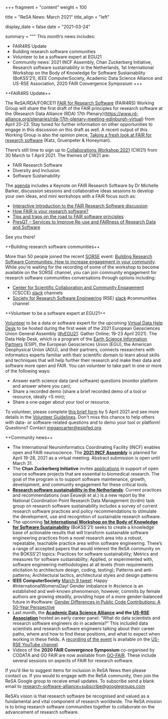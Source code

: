 +++ 
fragment = "content" 
weight = 100

title = "ReSA News: March 2021" 
title_align = "left"

display_date = false 
date = "2021-03-24"

summary = """ 
This month’s news includes:

* FAIR4RS Update
* Building research software communities
* Volunteer to be a software expert at EGU21
* Community news: 2021 INCF Assembly, Chan Zuckerberg Initiative, Research software sustainability in the Netherlands, 1st International Workshop on the Body of Knowledge for Software Sustainability (BoKSS’21), IEEE ComputerSociety, Academic Data Science Alliance and US-RSE Association, 2020 FAIR Convergence Symposium
+++

++FAIR4RS Update++

The ReSA/RDA/FORCE11 [FAIR for Research Software](https://www.rd-alliance.org/groups/fair-research-software-fair4rs-wg) (FAIR4RS) Working Group will share the first draft of the FAIR principles for research software at the {Research Data Alliance (RDA) 17th Plenary}(https://www.rd-alliance.org/plenaries/rda-17th-plenary-meeting-edinburgh-virtual) from April 20-23. Stay tuned for further information on other opportunities to engage in this discussion on this draft as well. A recent output of this Working Group is also the opinion piece, [Taking a fresh look at FAIR for research software](https://t.co/tnkoy2aFaf?amp=1) (Katz, Gruenpeter & Honeyman).

There’s still time to sign up to [Collaborations Workshop 2021](https://www.software.ac.uk/cw21) (CW21) from 30 March to 1 April 2021. The themes of CW21 are:

* FAIR Research Software
* Diversity and Inclusion
* Software Sustainability

The [agenda](https://www.software.ac.uk/cw21/agenda) includes a Keynote on FAIR Research Software by Dr Michelle Barker, discussion sessions and collaborative ideas sessions to develop your own ideas, and mini workshops with a FAIR focus such as: 

* [Interactive Introduction to the FAIR Research Software discussion](https://software.ac.uk/cw21/mini-workshops-and-demo-sessions#1.1)
* [How FAIR is your research software?](https://software.ac.uk/cw21/mini-workshops-and-demo-sessions#1.4)
* [Tips and traps on the road to FAIR software principles](https://software.ac.uk/cw21/mini-workshops-and-demo-sessions#2.1)
* [PresQT – Services to Improve Re-use and FAIRness of Research Data and Software](https://software.ac.uk/cw21/mini-workshops-and-demo-sessions#2.4)

See you there!

++Building research software communities++

More than 50 people joined the recent [SORSE](https://sorse.github.io/) event: [Building Research Software Communities: How to increase engagement in your community](https://researchsoft.github.io/community-ws/). While you’re waiting for the recording of some of the workshop to become available on the SORSE channel, you can join community engagement for research software communities conversations through options including:

* [Center for Scientific Collaboration and Community Engagement](https://www.cscce.org/) (CSCCE) [slack](https://cscce-slack-invite-bot.herokuapp.com) channels
* [Society for Research Software Engineering](https://society-rse.org/) (RSE) [slack](https://docs.google.com/forms/d/e/1FAIpQLSc9LqOWGwA1xDvSgy81eimcb9s0cNBFso0zv0_HoZz16G1M5w/viewform?c=0&w=1) #communities channel 

++Volunteer to be a software expert at EGU21++

[Volunteer](https://forms.gle/KfdwZRHZH6CxEyUF9) to be a data or software expert for the upcoming [Virtual Data Help Desk](http://bit.ly/DataHelpEGU21) to be hosted during the first week of the 2021 European Geosciences Union General Assembly ([#vEGU21](https://www.egu21.eu/): Gather Online; 19-23 April 2021). The Data Help Desk, which is a program of the [Earth Science Information Partners](http://esipfed.org/) (ESIP), the European Geosciences Union (EGU), the American Geophysical Union (AGU), and their partners, connects researchers with informatics experts familiar with their scientific domain to learn about skills and techniques that will help further their research and make their data and software more open and FAIR. You can volunteer to take part in one or more of the following ways:

* Answer earth science data (and software) questions (monitor platform and answer where you can);
* Share a recorded demo (share a brief recorded demo of a tool or resource, ideally <5 min);
* Share a one-pager about your tool or resource.
 
To volunteer, please complete [this brief form](https://forms.gle/KfdwZRHZH6CxEyUF9) by 5 April 2021 and see more details in the [Volunteer Guidelines](https://docs.google.com/document/u/0/d/1wYyoHB-COUNRKP7fyxB5jzLwvasnz4vDbL3_qV6xmks/edit). Don't miss this chance to help others with data- or software-related questions and to demo your tool or platform! Questions? Contact [megancarter@esipfed.org](mailto:megancarter@esipfed.org). 

++Community news++

* The International Neuroinformatics Coordinating Facility (INCF) enables open and FAIR neuroscience. The **[2021 INCF Assembly](https://neuroinformatics.incf.org/)** is planned for April 19-28, 2021 as a virtual meeting. Abstract submission is open until March 31. 
* The **Chan Zuckerberg Initiative** invites [applications](https://chanzuckerberg.com/rfa/essential-open-source-software-for-science/) in support of open source software projects that are essential to biomedical research. The goal of the program is to support software maintenance, growth, development, and community engagement for these critical tools.
* **[Research software sustainability in the Netherlands](https://zenodo.org/record/4543569#.YFmwkOYRWlM)**: Current practices and recommendations (van Eeuwijk et al.) is a new report by the National Coordination Point Research Data Management (lcrdm) task group on research software sustainability includes a survey of current research software practices and policy recommendations to stimulate the development, use and recognition of sustainable research software.
* The upcoming **[1st International Workshop on the Body of Knowledge for Software Sustainability](https://bokss.github.io/bokss2021/)** (BoKSS’21) seeks to create a knowledge base of actionable results that will transform sustainable software engineering practices from a novel research area into a robust, repeatable, teachable practice area within software engineering. There’s a range of accepted papers that would interest the ReSA community on the BOKSS’21 topics: Practices for software sustainability; Metrics and measures for software sustainability; Applied, or experimented with, software engineering methodologies at all levels (from requirements elicitation to architecture design, coding, testing); Patterns and anti-patterns; Architectural tactics, architectural styles and design patterns
* **IEEE ComputerSociety** [March 9 tweet](https://twitter.com/ComputerSociety/status/1368969524826021896): Happy #InternationalWomensDay! Gender imbalance in #science is an established and well-known phenomenon, however, commits by female authors are growing steadily, providing hope of a more gender-balanced future in #software: [Gender Differences in Public Code Contributions: A 50-Year Perspective](https://www.computer.org/csdl/magazine/so/2021/02/09261329/1oPzR4iA4nu?source=cssocial)
* Last month, the **[Academic Data Science Alliance](https://academicdatascience.org/) and the [US-RSE Association](https://us-rse.org)** hosted an early career panel: “What do data scientists and research software engineers do in academia?” This included data scientists and research software engineers talking about their career paths, where and how to find these positions, and what to expect when working in these fields. A [recording of the event](https://www.youtube.com/watch?v=AW6nIptCVAw) is available on the [US-RSE YouTube channel](https://www.youtube.com/channel/UC7IQsWv809OQYJ-sJKuQZrw).
* Videos of the **2020 FAIR Convergence Symposium** co-organised by CODATA and GO FAIR are now available from [GO-FAIR](https://www.go-fair.org/resources/go-fair-materials/media/). These include several sessions on aspects of FAIR for research software. 

If you’d like to suggest items for inclusion in ReSA News then please contact us. If you would to engage with the ReSA community, then join the ReSA Google group to receive email updates. To subscribe send a blank email to research-software-alliance+subscribe@googlegroups.com

ReSA’s vision is that research software be recognised and valued as a fundamental and vital component of research worldwide. The ReSA mission is to bring research software communities together to collaborate on the advancement of research software.
